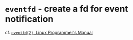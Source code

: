 # `eventfd` - create a fd for event notification

cf. [`eventfd(2)`, Linux Programmer's Manual](http://man7.org/linux/man-pages/man2/eventfd.2.html)


